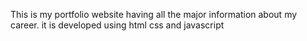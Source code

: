 This is my portfolio website having all the major information about my career. it is developed using html css and javascript
